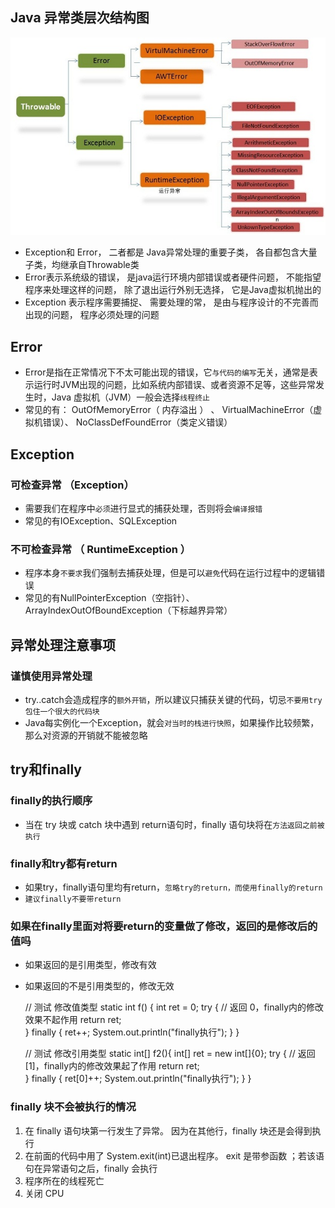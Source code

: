 ##  Java 异常类层次结构图
![Java异常类层次结构图](7.异常处理.assets/12484)
- Exception和 Error， ⼆者都是 Java异常处理的重要⼦类， 各⾃都包含⼤量⼦类，均继承自Throwable类
- Error表⽰系统级的错误， 是java运⾏环境内部错误或者硬件问题， 不能指望程序来处理这样的问题， 除了退出运⾏外别⽆选择， 它是Java虚拟机抛出的
- Exception 表⽰程序需要捕捉、 需要处理的常， 是由与程序设计的不完善⽽出现的问题， 程序必须处理的问题

## Error
- Error是指在正常情况下不太可能出现的错误，它`与代码的编写`无关，通常是表示运行时JVM出现的问题，比如系统内部错误、或者资源不足等，这些异常发生时，Java 虚拟机（JVM）一般会选择`线程终止`
- 常见的有： OutOfMemoryError（ 内存溢出 ） 、 VirtualMachineError（虚拟机错误）、 NoClassDefFoundError（类定义错误）

## Exception
### 可检查异常 （Exception）
- 需要我们在程序中`必须`进行显式的捕获处理，否则将会`编译报错`
- 常见的有IOException、SQLException

### 不可检查异常 （ RuntimeException ）
- 程序本身`不要求`我们强制去捕获处理，但是可以`避免`代码在运行过程中的逻辑错误
- 常见的有NullPointerException（空指针）、ArrayIndexOutOfBoundException（下标越界异常）

## 异常处理注意事项
### 谨慎使用异常处理
- try..catch会造成程序的`额外开销`，所以建议只捕获关键的代码，切忌`不要用try包住一个很大的代码块`
- Java每实例化一个Exception，就会`对当时的栈进行快照`，如果操作比较频繁，那么对资源的开销就不能被忽略

## try和finally
### finally的执行顺序
- 当在 try 块或 catch 块中遇到 return语句时，finally 语句块将在`方法返回之前被执行`

### finally和try都有return
- 如果try，finally语句里均有return，`忽略try的return，而使用finally的return`
- `建议finally不要带return`


### 如果在finally里面对将要return的变量做了修改，返回的是修改后的值吗
- 如果返回的是引用类型，修改有效
- 如果返回的不是引用类型的，修改无效


    // 测试 修改值类型
    static int f() {
        int ret = 0;
        try {
        	// 返回 0，finally内的修改效果不起作用
            return ret;  
        } finally {
            ret++;
            System.out.println("finally执行");
        }
    }
    
    // 测试 修改引用类型
    static int[] f2(){
        int[] ret = new int[]{0};
        try {
        	// 返回 [1]，finally内的修改效果起了作用
            return ret;  
        } finally {
            ret[0]++;
            System.out.println("finally执行");
        }
    }

### finally 块不会被执行的情况
1. 在 finally 语句块第一行发生了异常。 因为在其他行，finally 块还是会得到执行
2. 在前面的代码中用了 System.exit(int)已退出程序。 exit 是带参函数 ；若该语句在异常语句之后，finally 会执行
3. 程序所在的线程死亡
4. 关闭 CPU